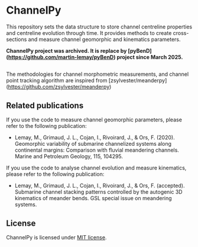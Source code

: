 # ChannelPy
This repository sets the data structure to store channel centreline properties and centreline evolution through time. It provides methods to create cross-sections and measure channel geomorphic and kinematics parameters.

**ChannelPy project was archived. It is replace by [pyBenD] (https://github.com/martin-lemay/pyBenD) project since March 2025.**

## 
The methodologies for channel morphometric measurements, and channel point tracking algorithm are inspired from [zsylvester/meanderpy] (https://github.com/zsylvester/meanderpy)

## Related publications
If you use the code to measure channel geomorphic parameters, please refer to the following publication:
- Lemay, M., Grimaud, J. L., Cojan, I., Rivoirard, J., & Ors, F. (2020). Geomorphic variability of submarine channelized systems along continental margins: Comparison with fluvial meandering channels. Marine and Petroleum Geology, 115, 104295.

If you use the code to analyse channel evolution and measure kinematics, please refer to the following publication:
- Lemay, M., Grimaud, J. L., Cojan, I., Rivoirard, J., & Ors, F. (accepted). Submarine channel stacking patterns controlled by the autogenic 3D kinematics of meander bends. GSL special issue on meandering systems.

## License
ChannelPy is licensed under [MIT license](https://mit-license.org/).

